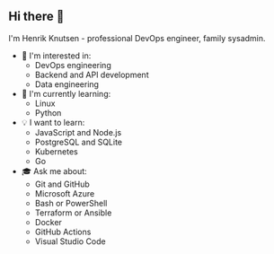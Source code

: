 ## Hi there 👋

I'm Henrik Knutsen - professional DevOps engineer, family sysadmin.

- 👀 I'm interested in:
  - DevOps engineering
  - Backend and API development
  - Data engineering
- 🌱 I'm currently learning:
  - Linux
  - Python
- 💡 I want to learn:
  - JavaScript and Node.js
  - PostgreSQL and SQLite
  - Kubernetes
  - Go
- 🎓 Ask me about:
  - Git and GitHub
  - Microsoft Azure
  - Bash or PowerShell
  - Terraform or Ansible
  - Docker
  - GitHub Actions
  - Visual Studio Code
